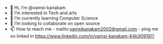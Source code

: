 - 👋 Hi, I’m @vamsi-kanakam
- 👀 I’m interested in Tech and arts
- 🌱 I’m currently learning Computer Science
- 💞️ I’m looking to collaborate on open source 
- 📫 How to reach me 
      - mailto:vamsikanakam2002@gmail.com
      - ping me on linked in https://www.linkedin.com/in/vamsi-kanakam-64b309197/

<!---
vamsi-kanakam/vamsi-kanakam is a ✨ special ✨ repository because its `README.md` (this file) appears on your GitHub profile.
You can click the Preview link to take a look at your changes.
--->
